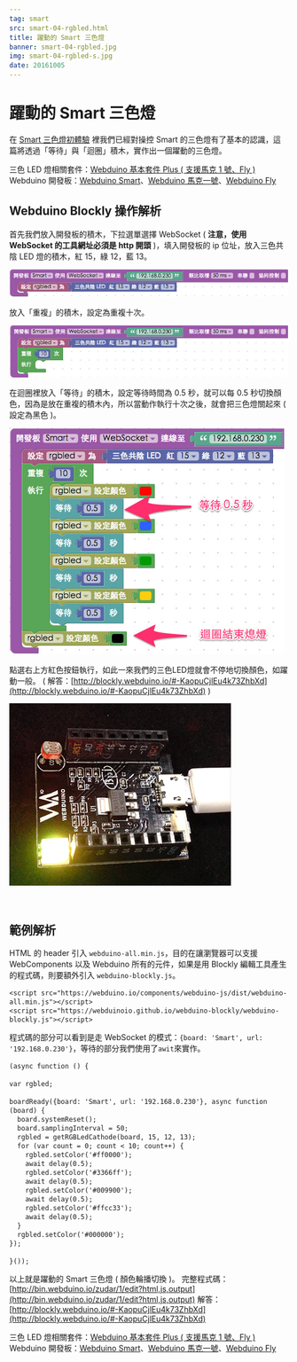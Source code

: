 ```yaml
---
tag: smart
src: smart-04-rgbled.html
title: 躍動的 Smart 三色燈
banner: smart-04-rgbled.jpg
img: smart-04-rgbled-s.jpg
date: 20161005
---
```


<!-- @@master  = ../../_layout.html-->

<!-- @@block  =  meta-->

<title>躍動的 Smart 三色燈 :::: Webduino = Web × Arduino</title>

<meta name="description" content="在 Smart 三色燈初體驗 裡我們已經對操控 Smart 的三色燈有了基本的認識，這篇將透過「等待」與「迴圈」積木，實作出一個躍動的三色燈。">

<meta itemprop="description" content="在 Smart 三色燈初體驗 裡我們已經對操控 Smart 的三色燈有了基本的認識，這篇將透過「等待」與「迴圈」積木，實作出一個躍動的三色燈。">

<meta property="og:description" content="在 Smart 三色燈初體驗 裡我們已經對操控 Smart 的三色燈有了基本的認識，這篇將透過「等待」與「迴圈」積木，實作出一個躍動的三色燈。">

<meta property="og:title" content="躍動的 Smart 三色燈" >

<meta property="og:url" content="https://webduino.io/tutorials/smart-04-rgbled.html">

<meta property="og:image" content="https://webduino.io/img/tutorials/smart-04-rgbled-s.jpg">

<meta itemprop="image" content="https://webduino.io/img/tutorials/smart-04-rgbled-s.jpg">

<include src="../_include-tutorials.html"></include>

<!-- @@close-->

<!-- @@block  =  preAndNext-->

<include src="../_include-tutorials-content.html"></include>

<!-- @@close-->



<!-- @@block  =  tutorials-->
# 躍動的 Smart 三色燈

在 [Smart 三色燈初體驗](smart-03-rgbled.html) 裡我們已經對操控 Smart 的三色燈有了基本的認識，這篇將透過「等待」與「迴圈」積木，實作出一個躍動的三色燈。

<div class="buy-this">
	<span>三色 LED 燈相關套件：<a href="https://webduino.io/buy/webduino-package-plus.html" target="_blank">Webduino 基本套件 Plus ( 支援馬克 1 號、Fly )</a></span>
	<span>Webduino 開發板：<a href="https://webduino.io/buy/component-webduino-smart.html" target="_blank">Webduino Smart</a>、<a href="https://webduino.io/buy/component-webduino-v1.html" target="_blank">Webduino 馬克一號</a>、<a href="https://webduino.io/buy/component-webduino-fly.html" target="_blank">Webduino Fly</a></span>
</div>

## Webduino Blockly 操作解析

首先我們放入開發板的積木，下拉選單選擇 WebSocket ( **注意，使用 WebSocket 的工具網址必須是 http 開頭** )，填入開發板的 ip 位址，放入三色共陰 LED 燈的積木，紅 15，綠 12，藍 13。 

![](../img/tutorials/smart-04-02.jpg)

放入「重複」的積木，設定為重複十次。 

![](../img/tutorials/smart-04-03.jpg)

在迴圈裡放入「等待」的積木，設定等待時間為 0.5 秒，就可以每 0.5 秒切換顏色，因為是放在重複的積木內，所以當動作執行十次之後，就會把三色燈關起來 ( 設定為黑色 )。

![](../img/tutorials/smart-04-04.jpg) 

點選右上方紅色按鈕執行，如此一來我們的三色LED燈就會不停地切換顏色，如躍動一般。
( 解答：[http://blockly.webduino.io/#-KaopuCjlEu4k73ZhbXd](http://blockly.webduino.io/#-KaopuCjlEu4k73ZhbXd) )

![](../img/tutorials/smart-03-05.gif)

<br/>

## 範例解析

HTML 的 header 引入 `webduino-all.min.js`，目的在讓瀏覽器可以支援 WebComponents 以及 Webduino 所有的元件，如果是用 Blockly 編輯工具產生的程式碼，則要額外引入 `webduino-blockly.js`。

	<script src="https://webduino.io/components/webduino-js/dist/webduino-all.min.js"></script>
	<script src="https://webduinoio.github.io/webduino-blockly/webduino-blockly.js"></script>

程式碼的部分可以看到是走 WebSocket 的模式：`{board: 'Smart', url: '192.168.0.230'}`，等待的部分我們使用了`awit`來實作。

	(async function () {

	var rgbled;

	boardReady({board: 'Smart', url: '192.168.0.230'}, async function (board) {
	  board.systemReset();
	  board.samplingInterval = 50;
	  rgbled = getRGBLedCathode(board, 15, 12, 13);
	  for (var count = 0; count < 10; count++) {
	    rgbled.setColor('#ff0000');
	    await delay(0.5);
	    rgbled.setColor('#3366ff');
	    await delay(0.5);
	    rgbled.setColor('#009900');
	    await delay(0.5);
	    rgbled.setColor('#ffcc33');
	    await delay(0.5);
	  }
	  rgbled.setColor('#000000');
	});

	}());

以上就是躍動的 Smart 三色燈 ( 顏色輪播切換 )。
完整程式碼：[http://bin.webduino.io/zudar/1/edit?html,js,output](http://bin.webduino.io/zudar/1/edit?html,js,output)
解答：[http://blockly.webduino.io/#-KaopuCjlEu4k73ZhbXd](http://blockly.webduino.io/#-KaopuCjlEu4k73ZhbXd)

<div class="buy-this">
	<span>三色 LED 燈相關套件：<a href="https://webduino.io/buy/webduino-package-plus.html" target="_blank">Webduino 基本套件 Plus ( 支援馬克 1 號、Fly )</a></span>
	<span>Webduino 開發板：<a href="https://webduino.io/buy/component-webduino-smart.html" target="_blank">Webduino Smart</a>、<a href="https://webduino.io/buy/component-webduino-v1.html" target="_blank">Webduino 馬克一號</a>、<a href="https://webduino.io/buy/component-webduino-fly.html" target="_blank">Webduino Fly</a></span>
</div>



<!-- @@close-->
